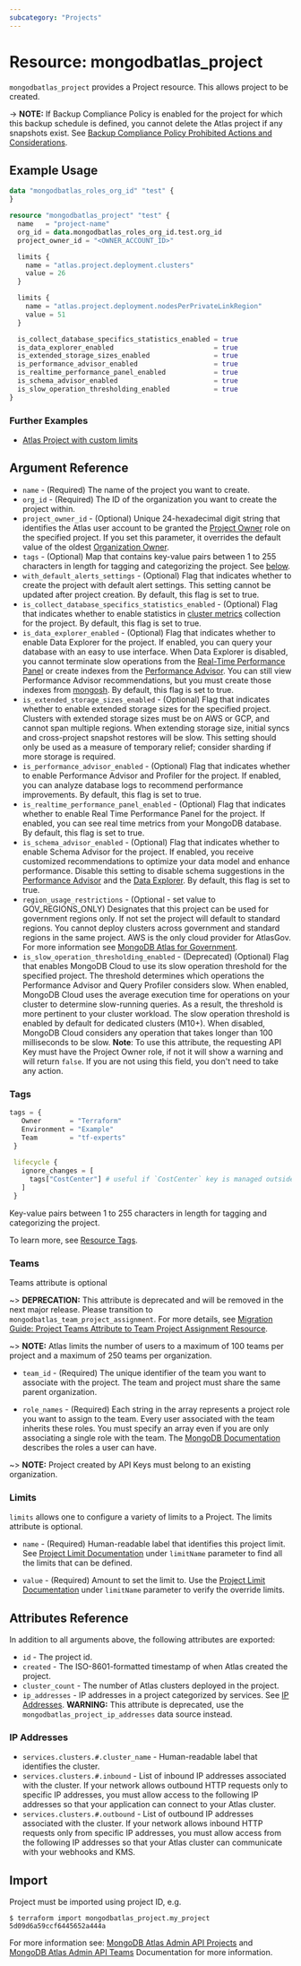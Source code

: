 ```yaml
---
subcategory: "Projects"
---
```


# Resource: mongodbatlas_project

`mongodbatlas_project` provides a Project resource. This allows project to be created.

-> **NOTE:** If Backup Compliance Policy is enabled for the project for which this backup schedule is defined, you cannot delete the Atlas project if any snapshots exist.  See [Backup Compliance Policy Prohibited Actions and Considerations](https://www.mongodb.com/docs/atlas/backup/cloud-backup/backup-compliance-policy/#configure-a-backup-compliance-policy).

## Example Usage

```terraform
data "mongodbatlas_roles_org_id" "test" {
}

resource "mongodbatlas_project" "test" {
  name   = "project-name"
  org_id = data.mongodbatlas_roles_org_id.test.org_id
  project_owner_id = "<OWNER_ACCOUNT_ID>"

  limits {
    name = "atlas.project.deployment.clusters"
    value = 26
  }

  limits {
    name = "atlas.project.deployment.nodesPerPrivateLinkRegion"
    value = 51
  }

  is_collect_database_specifics_statistics_enabled = true
  is_data_explorer_enabled                         = true
  is_extended_storage_sizes_enabled                = true
  is_performance_advisor_enabled                   = true
  is_realtime_performance_panel_enabled            = true
  is_schema_advisor_enabled                        = true
  is_slow_operation_thresholding_enabled           = true
}
```

### Further Examples
- [Atlas Project with custom limits](https://github.com/mongodb/terraform-provider-mongodbatlas/tree/v2.1.0/examples/mongodbatlas_project)

## Argument Reference

* `name` - (Required) The name of the project you want to create.
* `org_id` - (Required) The ID of the organization you want to create the project within.
* `project_owner_id` - (Optional) Unique 24-hexadecimal digit string that identifies the Atlas user account to be granted the [Project Owner](https://docs.atlas.mongodb.com/reference/user-roles/#mongodb-authrole-Project-Owner) role on the specified project. If you set this parameter, it overrides the default value of the oldest [Organization Owner](https://docs.atlas.mongodb.com/reference/user-roles/#mongodb-authrole-Organization-Owner).
* `tags` - (Optional) Map that contains key-value pairs between 1 to 255 characters in length for tagging and categorizing the project. See [below](#tags).
* `with_default_alerts_settings` - (Optional) Flag that indicates whether to create the project with default alert settings. This setting cannot be updated after project creation. By default, this flag is set to true.
* `is_collect_database_specifics_statistics_enabled` - (Optional) Flag that indicates whether to enable statistics in [cluster metrics](https://www.mongodb.com/docs/atlas/monitor-cluster-metrics/) collection for the project. By default, this flag is set to true.
* `is_data_explorer_enabled` - (Optional) Flag that indicates whether to enable Data Explorer for the project. If enabled, you can query your database with an easy to use interface.  When Data Explorer is disabled, you cannot terminate slow operations from the [Real-Time Performance Panel](https://www.mongodb.com/docs/atlas/real-time-performance-panel/#std-label-real-time-metrics-status-tab) or create indexes from the [Performance Advisor](https://www.mongodb.com/docs/atlas/performance-advisor/#std-label-performance-advisor). You can still view Performance Advisor recommendations, but you must create those indexes from [mongosh](https://www.mongodb.com/docs/mongodb-shell/#mongodb-binary-bin.mongosh). By default, this flag is set to true.
* `is_extended_storage_sizes_enabled` - (Optional) Flag that indicates whether to enable extended storage sizes for the specified project. Clusters with extended storage sizes must be on AWS or GCP, and cannot span multiple regions. When extending storage size, initial syncs and cross-project snapshot restores will be slow. This setting should only be used as a measure of temporary relief; consider sharding if more storage is required.
* `is_performance_advisor_enabled` - (Optional) Flag that indicates whether to enable Performance Advisor and Profiler for the project. If enabled, you can analyze database logs to recommend performance improvements. By default, this flag is set to true.
* `is_realtime_performance_panel_enabled` - (Optional) Flag that indicates whether to enable Real Time Performance Panel for the project. If enabled, you can see real time metrics from your MongoDB database. By default, this flag is set to true.
* `is_schema_advisor_enabled` - (Optional) Flag that indicates whether to enable Schema Advisor for the project. If enabled, you receive customized recommendations to optimize your data model and enhance performance. Disable this setting to disable schema suggestions in the [Performance Advisor](https://www.mongodb.com/docs/atlas/performance-advisor/#std-label-performance-advisor) and the [Data Explorer](https://www.mongodb.com/docs/atlas/atlas-ui/#std-label-atlas-ui). By default, this flag is set to true.
* `region_usage_restrictions` - (Optional - set value to GOV_REGIONS_ONLY) Designates that this project can be used for government regions only.  If not set the project will default to standard regions.   You cannot deploy clusters across government and standard regions in the same project. AWS is the only cloud provider for AtlasGov.  For more information see [MongoDB Atlas for Government](https://www.mongodb.com/docs/atlas/government/api/#creating-a-project).
* `is_slow_operation_thresholding_enabled` - (Deprecated) (Optional) Flag that enables MongoDB Cloud to use its slow operation threshold for the specified project. The threshold determines which operations the Performance Advisor and Query Profiler considers slow. When enabled, MongoDB Cloud uses the average execution time for operations on your cluster to determine slow-running queries. As a result, the threshold is more pertinent to your cluster workload. The slow operation threshold is enabled by default for dedicated clusters (M10+). When disabled, MongoDB Cloud considers any operation that takes longer than 100 milliseconds to be slow. **Note**: To use this attribute, the requesting API Key must have the Project Owner role, if not it will show a warning and will return `false`. If you are not using this field, you don't need to take any action.

### Tags

 ```terraform
 tags = {
    Owner       = "Terraform"
    Environment = "Example"
    Team        = "tf-experts"
  }
  
  lifecycle {
    ignore_changes = [
      tags["CostCenter"] # useful if `CostCenter` key is managed outside terraform
    ]
  }
```

Key-value pairs between 1 to 255 characters in length for tagging and categorizing the project.

To learn more, see [Resource Tags](https://www.mongodb.com/docs/atlas/tags/).

### Teams
Teams attribute is optional

~> **DEPRECATION:** This attribute is deprecated and will be removed in the next major release. Please transition to `mongodbatlas_team_project_assignment`. For more details, see [Migration Guide: Project Teams Attribute to Team Project Assignment Resource](https://registry.terraform.io/providers/mongodb/mongodbatlas/latest/docs/guides/atlas-user-management).

~> **NOTE:** Atlas limits the number of users to a maximum of 100 teams per project and a maximum of 250 teams per organization.

* `team_id` - (Required) The unique identifier of the team you want to associate with the project. The team and project must share the same parent organization.

* `role_names` - (Required) Each string in the array represents a project role you want to assign to the team. Every user associated with the team inherits these roles. You must specify an array even if you are only associating a single role with the team. The [MongoDB Documentation](https://www.mongodb.com/docs/atlas/reference/user-roles/#organization-roles) describes the roles a user can have.

~> **NOTE:** Project created by API Keys must belong to an existing organization.

### Limits
`limits` allows one to configure a variety of limits to a Project. The limits attribute is optional.

* `name` - (Required) Human-readable label that identifies this project limit. See [Project Limit Documentation](https://www.mongodb.com/docs/atlas/reference/api-resources-spec/#tag/Projects/operation/setProjectLimit) under `limitName` parameter to find all the limits that can be defined.

* `value` - (Required) Amount to set the limit to. Use the [Project Limit Documentation](https://www.mongodb.com/docs/atlas/reference/api-resources-spec/#tag/Projects/operation/setProjectLimit) under `limitName` parameter to verify the override limits. 


## Attributes Reference

In addition to all arguments above, the following attributes are exported:

* `id` - The project id.
* `created` - The ISO-8601-formatted timestamp of when Atlas created the project.
* `cluster_count` - The number of Atlas clusters deployed in the project.
* `ip_addresses` - IP addresses in a project categorized by services. See [IP Addresses](#ip-addresses). **WARNING:** This attribute is deprecated, use the `mongodbatlas_project_ip_addresses` data source instead.

### IP Addresses

* `services.clusters.#.cluster_name` - Human-readable label that identifies the cluster.
* `services.clusters.#.inbound` - List of inbound IP addresses associated with the cluster. If your network allows outbound HTTP requests only to specific IP addresses, you must allow access to the following IP addresses so that your application can connect to your Atlas cluster.
* `services.clusters.#.outbound` - List of outbound IP addresses associated with the cluster. If your network allows inbound HTTP requests only from specific IP addresses, you must allow access from the following IP addresses so that your Atlas cluster can communicate with your webhooks and KMS.

## Import

Project must be imported using project ID, e.g.

```
$ terraform import mongodbatlas_project.my_project 5d09d6a59ccf6445652a444a
```
For more information see: [MongoDB Atlas Admin API Projects](https://www.mongodb.com/docs/atlas/reference/api-resources-spec/#tag/Projects) and [MongoDB Atlas Admin API Teams](https://docs.atlas.mongodb.com/reference/api/teams/) Documentation for more information.

